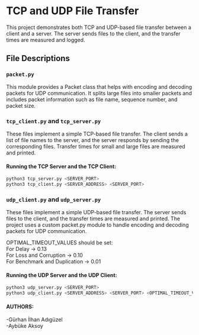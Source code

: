 # TCP and UDP File Transfer

This project demonstrates both TCP and UDP-based file transfer between a client and a server. The server sends files to the client, and the transfer times are measured and logged.

## File Descriptions

### `packet.py`

This module provides a Packet class that helps with encoding and decoding packets for UDP communication. It splits large files into smaller packets and includes packet information such as file name, sequence number, and packet size.

### `tcp_client.py` and `tcp_server.py`

These files implement a simple TCP-based file transfer. The client sends a list of file names to the server, and the server responds by sending the corresponding files. Transfer times for small and large files are measured and printed.

#### Running the TCP Server and the TCP Client:

```bash
python3 tcp_server.py <SERVER_PORT>
python3 tcp_client.py <SERVER_ADDRESS> <SERVER_PORT>
```

### `udp_client.py`  and `udp_server.py`

These files implement a simple UDP-based file transfer. The server sends files to the client, and the transfer times are measured and printed. The project uses a custom packet.py module to handle encoding and decoding packets for UDP communication.  

OPTIMAL_TIMEOUT_VALUES should be set:  
For Delay -> 0.13  
For Loss and Corruption -> 0.10  
For Benchmark and Duplication -> 0.01  

#### Running the UDP Server and the UDP Client:

```bash
python3 udp_server.py <SERVER_PORT>
python3 udp_client.py <SERVER_ADDRESS> <SERVER_PORT> <OPTIMAL_TIMEOUT_VALUE>
```

#### AUTHORS:
-Gürhan İlhan Adıgüzel  
-Aybüke Aksoy